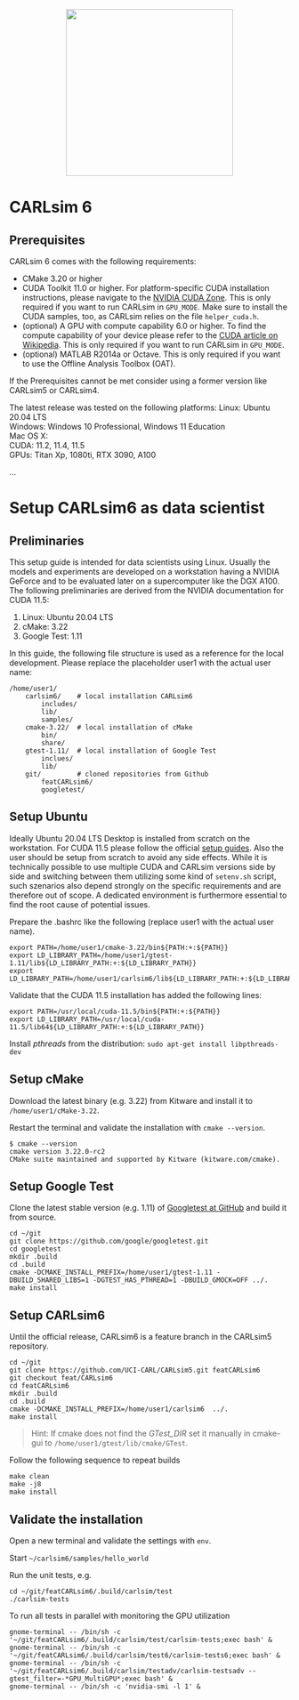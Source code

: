 <div align="center">
	<img src="http://socsci.uci.edu/~jkrichma/CARL-Logo-small.jpg" width="300"/>
</div>

# CARLsim 6

## Prerequisites

CARLsim 6 comes with the following requirements:
- CMake 3.20 or higher 
- CUDA Toolkit 11.0 or higher. For platform-specific CUDA installation instructions, please navigate to 
  the [NVIDIA CUDA Zone](https://developer.nvidia.com/cuda-zone).
  This is only required if you want to run CARLsim in `GPU_MODE`. Make sure to install the 
  CUDA samples, too, as CARLsim relies on the file `helper_cuda.h`.
- (optional) A GPU with compute capability 6.0 or higher. To find the compute capability of your device please 
  refer to the [CUDA article on Wikipedia](http://en.wikipedia.org/wiki/CUDA).
  This is only required if you want to run CARLsim in `GPU_MODE`.
- (optional) MATLAB R2014a or Octave. This is only required if you want to use the Offline Analysis Toolbox (OAT).

If the Prerequisites cannot be met consider using a former version like CARLsim5 or CARLsim4.


The latest release was tested on the following platforms:
Linux:  Ubuntu 20.04 LTS  
Windows: Windows 10 Professional, Windows 11 Education  
Mac OS X:   
CUDA: 11.2, 11.4, 11.5  
GPUs: Titan Xp, 1080ti, RTX 3090, A100  
  
...  
  
   

# Setup CARLsim6 as data scientist

## Preliminaries

This setup guide is intended for data scientists using Linux. 
Usually the models and experiments are developed on a workstation having a NVIDIA GeForce
and to be evaluated later on a supercomputer like the DGX A100.
The following preliminaries are derived from the NVIDIA documentation for CUDA 11.5:
1. Linux: Ubuntu 20.04 LTS
2. cMake: 3.22 
3. Google Test: 1.11 

In this guide, the following file structure is used as a reference for the local development. 
Please replace the placeholder user1 with the actual user name:
``` 
/home/user1/
	carlsim6/    # local installation CARLsim6
		includes/
		lib/
		samples/
	cmake-3.22/  # local installation of cMake
		bin/
		share/
	gtest-1.11/  # local installation of Google Test
		inclues/
		lib/
	git/         # cloned repositories from Github
		featCARLsim6/	  
		googletest/	  
```	


## Setup Ubuntu

Ideally Ubuntu 20.04 LTS Desktop is installed from scratch on the workstation. 
For CUDA 11.5 please follow the official [setup guides](https://developer.nvidia.com/cuda-downloads?target_os=Linux&target_arch=x86_64&Distribution=Ubuntu&target_version=20.04&target_type=deb_local).
Also the user should be setup from scratch to avoid any side effects.
While it is technically possible to use multiple CUDA and CARLsim versions side by side 
and switching between them utilizing some kind of `setenv.sh` script, 
such szenarios also depend strongly on the specific requirements and are therefore out of scope. 
A dedicated environment is furthermore essential to find the root cause of potential issues.  

Prepare the .bashrc like the following (replace user1 with the actual user name). 
```
export PATH=/home/user1/cmake-3.22/bin${PATH:+:${PATH}}
export LD_LIBRARY_PATH=/home/user1/gtest-1.11/lib${LD_LIBRARY_PATH:+:${LD_LIBRARY_PATH}}
export LD_LIBRARY_PATH=/home/user1/carlsim6/lib${LD_LIBRARY_PATH:+:${LD_LIBRARY_PATH}}
```

Validate that the CUDA 11.5 installation has added the following lines:
```
export PATH=/usr/local/cuda-11.5/bin${PATH:+:${PATH}}
export LD_LIBRARY_PATH=/usr/local/cuda-11.5/lib64${LD_LIBRARY_PATH:+:${LD_LIBRARY_PATH}}
```

Install *pthreads* from the distribution: `sudo apt-get install libpthreads-dev`


## Setup cMake

Download the latest binary (e.g. 3.22) from Kitware and install it to `/home/user1/cMake-3.22`.

Restart the terminal and validate the installation with `cmake --version`.
```
$ cmake --version
cmake version 3.22.0-rc2
CMake suite maintained and supported by Kitware (kitware.com/cmake).
```


## Setup Google Test

Clone the latest stable version (e.g. 1.11) of [Googletest at GitHub](https://github.com/google/googletest) and build it from source.

```
cd ~/git
git clone https://github.com/google/googletest.git
cd googletest
mkdir .build
cd .build
cmake -DCMAKE_INSTALL_PREFIX=/home/user1/gtest-1.11 -DBUILD_SHARED_LIBS=1 -DGTEST_HAS_PTHREAD=1 -DBUILD_GMOCK=OFF ../.
make install
```


## Setup CARLsim6

Until the official release, CARLsim6 is a feature branch in the CARLsim5 repository. 

```
cd ~/git
git clone https://github.com/UCI-CARL/CARLsim5.git featCARLsim6
git checkout feat/CARLsim6
cd featCARLsim6
mkdir .build
cd .build
cmake -DCMAKE_INSTALL_PREFIX=/home/user1/carlsim6  ../.
make install
```

> Hint: If cmake does not find the *GTest_DIR* set it manually in cmake-gui to `/home/user1/gtest/lib/cmake/GTest`.


Follow the following sequence to repeat builds  
```
make clean
make -j8
make install
```


## Validate the installation

Open a new terminal and validate the settings with `env`.

Start `~/carlsim6/samples/hello_world`

Run the unit tests, e.g.  
```
cd ~/git/featCARLsim6/.build/carlsim/test
./carlsim-tests
```

To run all tests in parallel with monitoring the GPU utilization
```
gnome-terminal -- /bin/sh -c '~/git/featCARLsim6/.build/carlsim/test/carlsim-tests;exec bash' &
gnome-terminal -- /bin/sh -c '~/git/featCARLsim6/.build/carlsim/test6/carlsim-tests6;exec bash' &
gnome-terminal -- /bin/sh -c '~/git/featCARLsim6/.build/carlsim/testadv/carlsim-testsadv --gtest_filter=-*GPU_MultiGPU*;exec bash' &
gnome-terminal -- /bin/sh -c 'nvidia-smi -l 1' &
```

